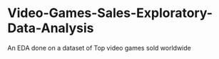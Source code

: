 # Video-Games-Sales-Exploratory-Data-Analysis
An EDA done on a dataset of Top video games sold worldwide
